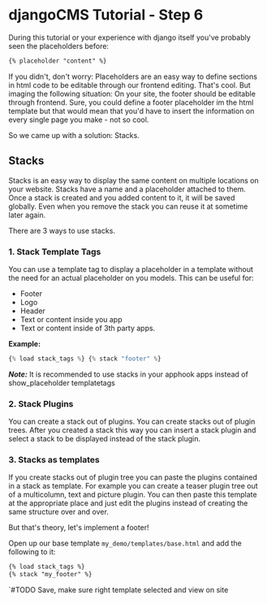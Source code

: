 djangoCMS Tutorial - Step 6
===========================
During this tutorial or your experience with django itself you've probably seen the placeholders before:

```html
{% placeholder "content" %}
```

If you didn't, don't worry: Placeholders are an easy way to define sections in html code to be editable through our frontend editing. That's cool. But imaging the following situation: On your site, the footer should be editable through frontend. Sure, you could define a footer placeholder im the html template but that would mean that you'd have to insert the information on every single page you make - not so cool.

So we came up with a solution: Stacks.

Stacks
------

Stacks is an easy way to display the same content on multiple locations on your website. Stacks have a name and a placeholder attached to them. Once a stack is created and you added content to it, it will be saved globally. Even when you remove the stack you can reuse it at sometime later again.

There are 3 ways to use stacks.

### 1. Stack Template Tags	
You can use a template tag to display a placeholder in a template without the need for an actual placeholder on you models. This can be useful for:

* Footer
* Logo
* Header
* Text or content inside you app
* Text or content inside of 3th party apps.
	
**Example:**
	
```python
{% load stack_tags %} {% stack "footer" %}
```
	
***Note:*** It is recommended to use stacks in your apphook apps instead of show_placeholder templatetags

### 2. Stack Plugins

You can create a stack out of plugins. You can create stacks out of plugin trees. After you created a stack this way you can insert a stack plugin and select a stack to be displayed instead of the stack plugin.

### 3. Stacks as templates

If you create stacks out of plugin tree you can paste the plugins contained in a stack as template. For example you can create a teaser plugin tree out of a multicolumn, text and picture plugin. You can then paste this template at the appropriate place and just edit the plugins instead of creating the same structure over and over.

But that's theory, let's implement a footer!

Open up our base template `my_demo/templates/base.html` and add the following to it:

```html
{% load stack_tags %}
{% stack "my_footer" %}
```

`#TODO Save, make sure right template selected and view on site
